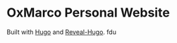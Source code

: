 # OxMarco Personal Website
Built with [Hugo](https://gohugo.io/) and [Reveal-Hugo](https://github.com/dzello/reveal-hugo).
fdu

